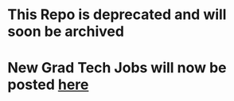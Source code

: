 # This Repo is deprecated and will soon be archived

# New Grad Tech Jobs will now be posted [here](https://github.com/SimplifyJobs/New-Grad-Positions)
